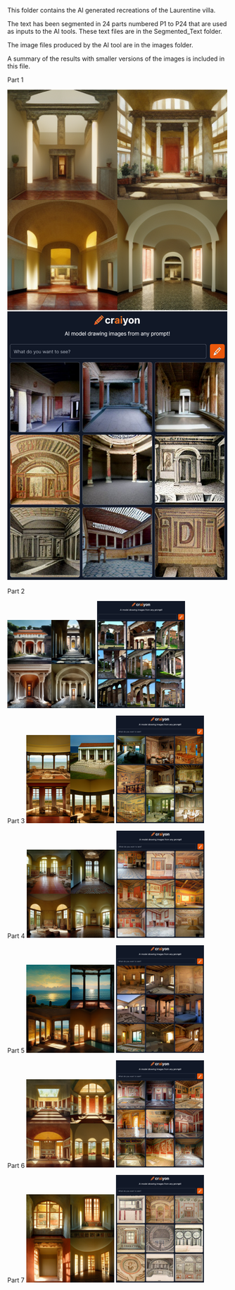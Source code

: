 
This folder contains the AI generated recreations of the Laurentine villa. 

The text has been segmented in 24 parts numbered P1 to P24 that are used as inputs to the AI tools. These text files are in the Segmented_Text folder.

The image files produced by the AI tool are in the images folder. 

A summary of the results with smaller versions of the images is included in this file.  

Part 1 

<img src = Images/P1M.png width = 500>  <img src = Images/P1C.png width = 500> 

Part 2 

<img src = Images/P2M.png width = 200>  <img src = Images/P2C.png width = 200> 

Part 3 
<img src = Images/P3M.png width = 200>  <img src = Images/P3C.png width = 200> 

Part 4 
<img src = Images/P4M.png width = 200>  <img src = Images/P4C.png width = 200> 

Part 5 
<img src = Images/P5M.png width = 200>  <img src = Images/P5C.png width = 200> 

Part 6 
<img src = Images/P6M.png width = 200>  <img src = Images/P6C.png width = 200> 

Part 7 
<img src = Images/P7M.png width = 200>  <img src = Images/P7C.png width = 200> 
